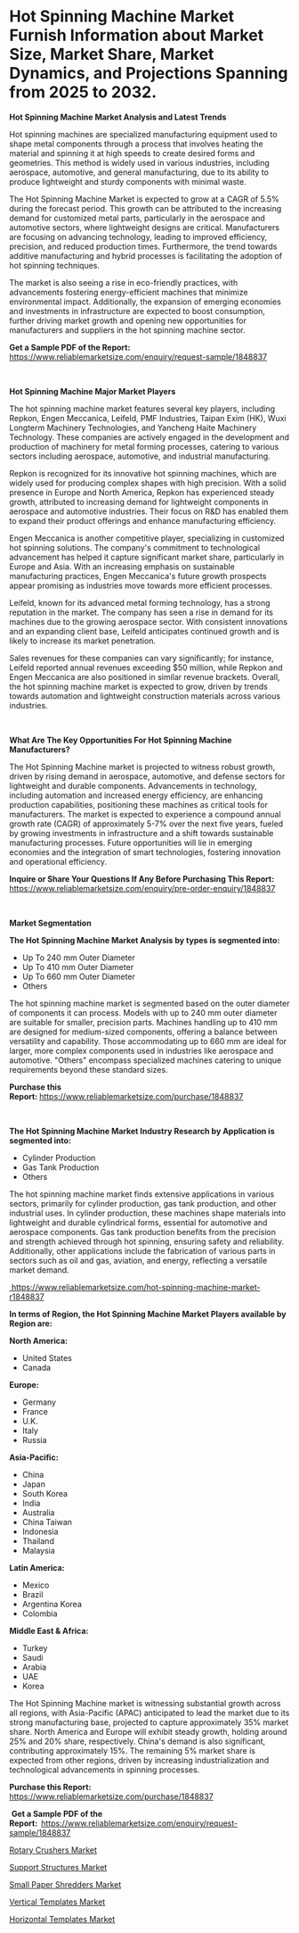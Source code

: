 <p><h1>Hot Spinning Machine Market Furnish Information about Market Size, Market Share, Market Dynamics, and Projections Spanning from 2025 to 2032.</h1></p><p><strong>Hot Spinning Machine Market Analysis and Latest Trends</strong></p>
<p><p>Hot spinning machines are specialized manufacturing equipment used to shape metal components through a process that involves heating the material and spinning it at high speeds to create desired forms and geometries. This method is widely used in various industries, including aerospace, automotive, and general manufacturing, due to its ability to produce lightweight and sturdy components with minimal waste.</p><p>The Hot Spinning Machine Market is expected to grow at a CAGR of 5.5% during the forecast period. This growth can be attributed to the increasing demand for customized metal parts, particularly in the aerospace and automotive sectors, where lightweight designs are critical. Manufacturers are focusing on advancing technology, leading to improved efficiency, precision, and reduced production times. Furthermore, the trend towards additive manufacturing and hybrid processes is facilitating the adoption of hot spinning techniques. </p><p>The market is also seeing a rise in eco-friendly practices, with advancements fostering energy-efficient machines that minimize environmental impact. Additionally, the expansion of emerging economies and investments in infrastructure are expected to boost consumption, further driving market growth and opening new opportunities for manufacturers and suppliers in the hot spinning machine sector.</p></p>
<p><strong>Get a Sample PDF of the Report:&nbsp;</strong> <a href="https://www.reliablemarketsize.com/enquiry/request-sample/1848837?utm_campaign=1836&utm_medium=2&utm_source=Github&utm_content=ia&utm_term=11042025&utm_id=hot-spinning-machine">https://www.reliablemarketsize.com/enquiry/request-sample/1848837</a></p>
<p>&nbsp;</p>
<p><strong>Hot Spinning Machine Major Market Players</strong></p>
<p><p>The hot spinning machine market features several key players, including Repkon, Engen Meccanica, Leifeld, PMF Industries, Taipan Exim (HK), Wuxi Longterm Machinery Technologies, and Yancheng Haite Machinery Technology. These companies are actively engaged in the development and production of machinery for metal forming processes, catering to various sectors including aerospace, automotive, and industrial manufacturing.</p><p>Repkon is recognized for its innovative hot spinning machines, which are widely used for producing complex shapes with high precision. With a solid presence in Europe and North America, Repkon has experienced steady growth, attributed to increasing demand for lightweight components in aerospace and automotive industries. Their focus on R&D has enabled them to expand their product offerings and enhance manufacturing efficiency.</p><p>Engen Meccanica is another competitive player, specializing in customized hot spinning solutions. The company's commitment to technological advancement has helped it capture significant market share, particularly in Europe and Asia. With an increasing emphasis on sustainable manufacturing practices, Engen Meccanica's future growth prospects appear promising as industries move towards more efficient processes.</p><p>Leifeld, known for its advanced metal forming technology, has a strong reputation in the market. The company has seen a rise in demand for its machines due to the growing aerospace sector. With consistent innovations and an expanding client base, Leifeld anticipates continued growth and is likely to increase its market penetration.</p><p>Sales revenues for these companies can vary significantly; for instance, Leifeld reported annual revenues exceeding $50 million, while Repkon and Engen Meccanica are also positioned in similar revenue brackets. Overall, the hot spinning machine market is expected to grow, driven by trends towards automation and lightweight construction materials across various industries.</p></p>
<p>&nbsp;</p>
<p><strong>What Are The Key Opportunities For Hot Spinning Machine Manufacturers?</strong></p>
<p><p>The Hot Spinning Machine market is projected to witness robust growth, driven by rising demand in aerospace, automotive, and defense sectors for lightweight and durable components. Advancements in technology, including automation and increased energy efficiency, are enhancing production capabilities, positioning these machines as critical tools for manufacturers. The market is expected to experience a compound annual growth rate (CAGR) of approximately 5-7% over the next five years, fueled by growing investments in infrastructure and a shift towards sustainable manufacturing processes. Future opportunities will lie in emerging economies and the integration of smart technologies, fostering innovation and operational efficiency.</p></p>
<p><strong>Inquire or Share Your Questions If Any Before Purchasing This Report:</strong> <a href="https://www.reliablemarketsize.com/enquiry/pre-order-enquiry/1848837?utm_campaign=1836&utm_medium=2&utm_source=Github&utm_content=ia&utm_term=11042025&utm_id=hot-spinning-machine">https://www.reliablemarketsize.com/enquiry/pre-order-enquiry/1848837</a></p>
<p>&nbsp;</p>
<p><strong>Market Segmentation</strong></p>
<p><strong>The Hot Spinning Machine Market Analysis by types is segmented into:</strong></p>
<p><ul><li>Up To 240 mm Outer Diameter</li><li>Up To 410 mm Outer Diameter</li><li>Up To 660 mm Outer Diameter</li><li>Others</li></ul></p>
<p><p>The hot spinning machine market is segmented based on the outer diameter of components it can process. Models with up to 240 mm outer diameter are suitable for smaller, precision parts. Machines handling up to 410 mm are designed for medium-sized components, offering a balance between versatility and capability. Those accommodating up to 660 mm are ideal for larger, more complex components used in industries like aerospace and automotive. "Others" encompass specialized machines catering to unique requirements beyond these standard sizes.</p></p>
<p><strong>Purchase this Report:&nbsp;</strong><a href="https://www.reliablemarketsize.com/purchase/1848837?utm_campaign=1836&utm_medium=2&utm_source=Github&utm_content=ia&utm_term=11042025&utm_id=hot-spinning-machine">https://www.reliablemarketsize.com/purchase/1848837</a></p>
<p>&nbsp;</p>
<p><strong>The Hot Spinning Machine Market Industry Research by Application is segmented into:</strong></p>
<p><ul><li>Cylinder Production</li><li>Gas Tank Production</li><li>Others</li></ul></p>
<p><p>The hot spinning machine market finds extensive applications in various sectors, primarily for cylinder production, gas tank production, and other industrial uses. In cylinder production, these machines shape materials into lightweight and durable cylindrical forms, essential for automotive and aerospace components. Gas tank production benefits from the precision and strength achieved through hot spinning, ensuring safety and reliability. Additionally, other applications include the fabrication of various parts in sectors such as oil and gas, aviation, and energy, reflecting a versatile market demand.</p></p>
<p><a href="https://www.reliablemarketsize.com/hot-spinning-machine-market-r1848837?utm_campaign=1836&utm_medium=2&utm_source=Github&utm_content=ia&utm_term=11042025&utm_id=hot-spinning-machine">&nbsp;https://www.reliablemarketsize.com/hot-spinning-machine-market-r1848837</a></p>
<p><strong>In terms of Region, the Hot Spinning Machine Market Players available by Region are:</strong></p>
<p>
    <p> <strong> North America: </strong>
        <ul>
            <li>United States</li>
            <li>Canada</li>
        </ul>
        </p> 
    <p> <strong> Europe: </strong>
        <ul>
            <li>Germany</li>
            <li>France</li>
            <li>U.K.</li>
            <li>Italy</li>
            <li>Russia</li>
        </ul>
        </p> 
    <p> <strong> Asia-Pacific: </strong>
        <ul>
            <li>China</li>
            <li>Japan</li>
            <li>South Korea</li>
            <li>India</li>
            <li>Australia</li>
            <li>China Taiwan</li>
            <li>Indonesia</li>
            <li>Thailand</li>
            <li>Malaysia</li>
        </ul>
        </p> 
    <p> <strong> Latin America: </strong>
        <ul>
            <li>Mexico</li>
            <li>Brazil</li>
            <li>Argentina Korea</li>
            <li>Colombia</li>
        </ul>
        </p> 
    <p> <strong> Middle East & Africa: </strong>
        <ul>
            <li>Turkey</li>
            <li>Saudi</li>
            <li>Arabia</li>
            <li>UAE</li>
            <li>Korea</li>
        </ul>
    </p>
    </p>
<p><p>The Hot Spinning Machine market is witnessing substantial growth across all regions, with Asia-Pacific (APAC) anticipated to lead the market due to its strong manufacturing base, projected to capture approximately 35% market share. North America and Europe will exhibit steady growth, holding around 25% and 20% share, respectively. China's demand is also significant, contributing approximately 15%. The remaining 5% market share is expected from other regions, driven by increasing industrialization and technological advancements in spinning processes.</p></p>
<p><strong>Purchase this Report: </strong><a href="https://www.reliablemarketsize.com/purchase/1848837?utm_campaign=1836&utm_medium=2&utm_source=Github&utm_content=ia&utm_term=11042025&utm_id=hot-spinning-machine">https://www.reliablemarketsize.com/purchase/1848837</a></p>
<p>&nbsp;<strong>Get a Sample PDF of the Report:&nbsp;&nbsp;</strong><a href="https://www.reliablemarketsize.com/enquiry/request-sample/1848837?utm_campaign=1836&utm_medium=2&utm_source=Github&utm_content=ia&utm_term=11042025&utm_id=hot-spinning-machine">https://www.reliablemarketsize.com/enquiry/request-sample/1848837</a></p>
<p><strong></strong></p>
<p><p><a href="https://github.com/cevzarvargem/Market-Research-Report-List-1/blob/main/rotary-crushers-market.md?utm_campaign=1836&utm_medium=2&utm_source=Github&utm_content=ia&utm_term=11042025&utm_id=hot-spinning-machine">Rotary Crushers Market</a></p><p><a href="https://github.com/burnicndole/Market-Research-Report-List-1/blob/main/support-structures-market.md?utm_campaign=1836&utm_medium=2&utm_source=Github&utm_content=ia&utm_term=11042025&utm_id=hot-spinning-machine">Support Structures Market</a></p><p><a href="https://github.com/navodfetiya/Market-Research-Report-List-1/blob/main/small-paper-shredders-market.md?utm_campaign=1836&utm_medium=2&utm_source=Github&utm_content=ia&utm_term=11042025&utm_id=hot-spinning-machine">Small Paper Shredders Market</a></p><p><a href="https://github.com/hurstsaqibyl/Market-Research-Report-List-1/blob/main/vertical-templates-market.md?utm_campaign=1836&utm_medium=2&utm_source=Github&utm_content=ia&utm_term=11042025&utm_id=hot-spinning-machine">Vertical Templates Market</a></p><p><a href="https://github.com/rutupueyed/Market-Research-Report-List-1/blob/main/horizontal-templates-market.md?utm_campaign=1836&utm_medium=2&utm_source=Github&utm_content=ia&utm_term=11042025&utm_id=hot-spinning-machine">Horizontal Templates Market</a></p></p>